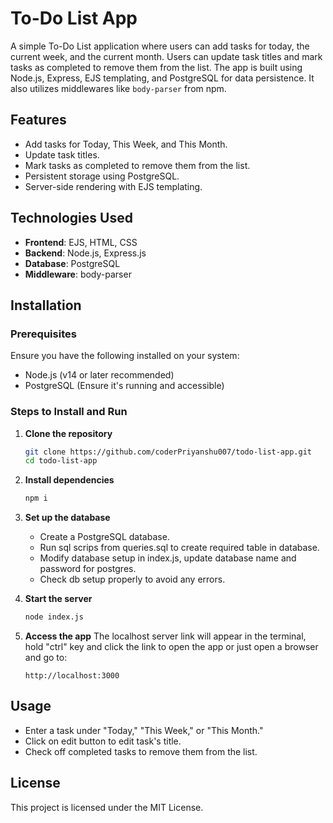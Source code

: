 # To-Do List App

A simple To-Do List application where users can add tasks for today, the current week, and the current month. Users can update task titles and mark tasks as completed to remove them from the list. The app is built using Node.js, Express, EJS templating, and PostgreSQL for data persistence. It also utilizes middlewares like `body-parser` from npm.

## Features
- Add tasks for Today, This Week, and This Month.
- Update task titles.
- Mark tasks as completed to remove them from the list.
- Persistent storage using PostgreSQL.
- Server-side rendering with EJS templating.

## Technologies Used
- **Frontend**: EJS, HTML, CSS
- **Backend**: Node.js, Express.js
- **Database**: PostgreSQL
- **Middleware**: body-parser

## Installation

### Prerequisites
Ensure you have the following installed on your system:
- Node.js (v14 or later recommended)
- PostgreSQL (Ensure it's running and accessible)

### Steps to Install and Run
1. **Clone the repository**
   ```sh
   git clone https://github.com/coderPriyanshu007/todo-list-app.git
   cd todo-list-app
   ```

2. **Install dependencies**
   ```sh
   npm i
   ```

3. **Set up the database**
   - Create a PostgreSQL database.
   - Run sql scrips from queries.sql to create required table in database.
   - Modify database setup in index.js, update database name and password for postgres.
   - Check db setup properly to avoid any errors.

4. **Start the server**
   ```sh
   node index.js
   ```

5. **Access the app**
   The localhost server link will appear in the terminal, hold "ctrl" key and click the link to open the app or just open a browser and go to:
   ```
   http://localhost:3000
   ```

## Usage
- Enter a task under "Today," "This Week," or "This Month."
- Click on edit button  to edit task's title.
- Check off completed tasks to remove them from the list.

## License
This project is licensed under the MIT License.


